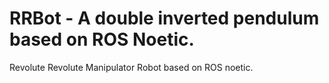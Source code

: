 # RRBot - A double inverted pendulum based on ROS Noetic.
Revolute Revolute Manipulator Robot based on ROS noetic.
